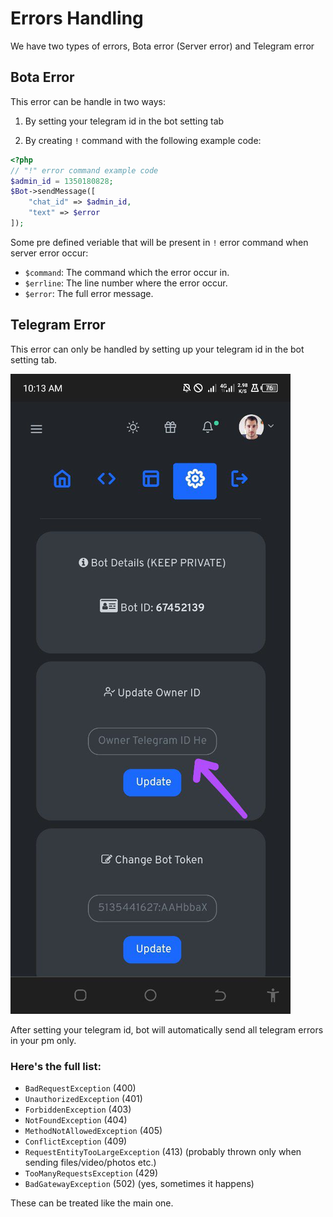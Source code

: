 # Errors Handling

We have two types of errors, Bota error (Server error) and Telegram error

## Bota Error

This error can be handle in two ways:
1. By setting your telegram id in the bot setting tab

2. By creating `!` command with the following example code:
```php
<?php
// "!" error command example code
$admin_id = 1350180828;
$Bot->sendMessage([
    "chat_id" => $admin_id,
    "text" => $error
]);
```
Some pre defined veriable that will be present in `!` error command when server error occur:

- `$command`: The command which the error occur in.
- `$errline`: The line number where the error occur.
- `$error`: The full error message.


## Telegram Error

This error can only be handled by setting up your telegram id in the bot setting tab. 

![](</.gitbook/assets/IMG_20230328_101347_536.jpg>)

After setting your telegram id, bot will automatically send all telegram errors in your pm only.

### Here's the full list:  

- `BadRequestException` (400)
- `UnauthorizedException` (401)
- `ForbiddenException` (403)
- `NotFoundException` (404)
- `MethodNotAllowedException` (405)
- `ConflictException` (409)
- `RequestEntityTooLargeException` (413) (probably thrown only when sending files/video/photos etc.)  
- `TooManyRequestsException` (429)
- `BadGatewayException` (502) (yes, sometimes it happens)

These can be treated like the main one.
